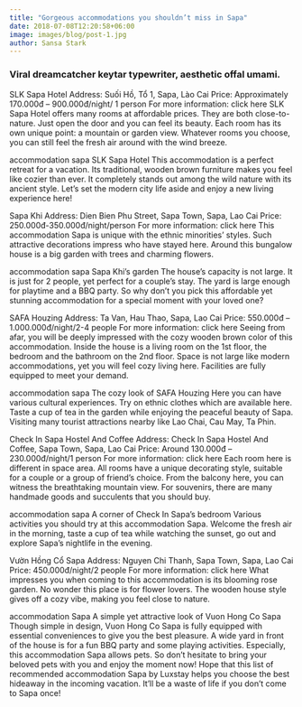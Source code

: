 ```yaml
---
title: "Gorgeous accommodations you shouldn’t miss in Sapa"
date: 2018-07-08T12:20:58+06:00
image: images/blog/post-1.jpg
author: Sansa Stark
---
```


### Viral dreamcatcher keytar typewriter, aesthetic offal umami.

SLK Sapa Hotel
Address: Suối Hồ, Tổ 1, Sapa, Lào Cai
Price: Approximately 170.000đ – 900.000đ/night/ 1 person
For more information: click here
SLK Sapa Hotel offers many rooms at affordable prices. They are both close-to-nature. Just open the door and you can feel its beauty. Each room has its own unique point: a mountain or garden view. Whatever rooms you choose, you can still feel the fresh air around with the wind breeze.

accommodation sapa
SLK Sapa Hotel
This accommodation is a perfect retreat for a vacation. Its traditional, wooden brown furniture makes you feel like cozier than ever. It completely stands out among the wild nature with its ancient style. Let’s set the modern city life aside and enjoy a new living experience here!

Sapa Khi
Address: Dien Bien Phu Street, Sapa Town, Sapa, Lao Cai
Price: 250.000đ-350.000đ/night/person
For more information: click here
This accommodation Sapa is unique with the ethnic minorities’ styles. Such attractive decorations impress who have stayed here. Around this bungalow house is a big garden with trees and charming flowers.

accommodation sapa
Sapa Khi’s garden
The house’s capacity is not large. It is just for 2 people, yet perfect for a couple’s stay. The yard is large enough for playtime and a BBQ party. So why don’t you pick this affordable yet stunning accommodation for a special moment with your loved one?

SAFA Houzing
Address: Ta Van, Hau Thao, Sapa, Lao Cai
Price: 550.000đ – 1.000.000đ/night/2-4 people
For more information: click here
Seeing from afar, you will be deeply impressed with the cozy wooden brown color of this accommodation. Inside the house is a living room on the 1st floor, the bedroom and the bathroom on the 2nd floor. Space is not large like modern accommodations, yet you will feel cozy living here. Facilities are fully equipped to meet your demand.

accommodation sapa
The cozy look of SAFA Houzing
Here you can have various cultural experiences. Try on ethnic clothes which are available here. Taste a cup of tea in the garden while enjoying the peaceful beauty of Sapa. Visiting many tourist attractions nearby like Lao Chai, Cau May, Ta Phin.

Check In Sapa Hostel And Coffee
Address: Check In Sapa Hostel And Coffee, Sapa Town, Sapa, Lao Cai
Price: Around 130.000đ – 230.000đ/night/1 person
For more information: click here
Each room here is different in space area. All rooms have a unique decorating style, suitable for a couple or a group of friend’s choice. From the balcony here, you can witness the breathtaking mountain view. For souvenirs, there are many handmade goods and succulents that you should buy.

accommodation sapa
A corner of Check In Sapa’s bedroom
Various activities you should try at this accommodation Sapa. Welcome the fresh air in the morning, taste a cup of tea while watching the sunset,  go out and explore Sapa’s nightlife in the evening.

Vườn Hồng Cổ Sapa
Address: Nguyen Chi Thanh, Sapa Town, Sapa, Lao Cai
Price: 450.000đ/night/2 people
For more information: click here
What impresses you when coming to this accommodation is its blooming rose garden. No wonder this place is for flower lovers. The wooden house style gives off a cozy vibe, making you feel close to nature.

accommodation Sapa
A simple yet attractive look of Vuon Hong Co Sapa
Though simple in design, Vuon Hong Co Sapa is fully equipped with essential conveniences to give you the best pleasure. A wide yard in front of the house is for a fun BBQ party and some playing activities. Especially, this accommodation Sapa allows pets. So don’t hesitate to bring your beloved pets with you and enjoy the moment now!
Hope that this list of recommended accommodation Sapa by Luxstay helps you choose the best hideaway in the incoming vacation. It’ll be a waste of life if you don’t come to Sapa once!
